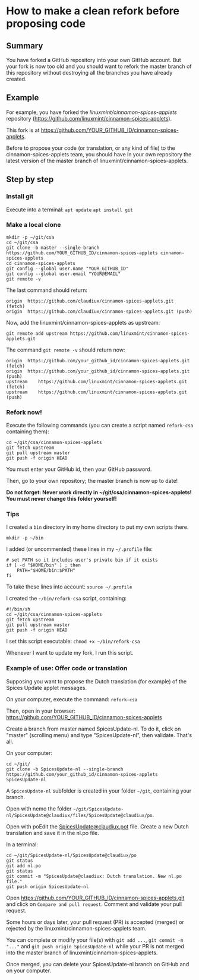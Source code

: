 # How to make a clean refork before proposing code

## Summary

You have forked a GitHub repository into your own GitHub account. But your fork is now too old and you should want to refork the master branch of this repository without destroying all the branches you have already created.

## Example

For example, you have forked the _linuxmint/cinnamon-spices-applets_ repository (https://github.com/linuxmint/cinnamon-spices-applets).

This fork is at https://github.com/YOUR_GITHUB_ID/cinnamon-spices-applets.

Before to propose your code (or translation, or any kind of file) to the cinnamon-spices-applets team, you should have in your own repository the latest version of the master branch of linuxmint/cinnamon-spices-applets.

## Step by step

### Install git

Execute into a terminal:
  `apt update`
  `apt install git`

### Make a local clone

```
mkdir -p ~/git/csa
cd ~/git/csa
git clone -b master --single-branch https://github.com/YOUR_GITHUB_ID/cinnamon-spices-applets cinnamon-spices-applets
cd cinnamon-spices-applets
git config --global user.name "YOUR_GITHUB_ID"
git config --global user.email "YOUR@EMAIL"
git remote -v
```

The last command should return:

```
origin	https://github.com/claudiux/cinnamon-spices-applets.git (fetch)
origin	https://github.com/claudiux/cinnamon-spices-applets.git (push)
```

Now, add the linuxmint/cinnamon-spices-applets as upstream:

`git remote add upstream https://github.com/linuxmint/cinnamon-spices-applets.git`

The command `git remote -v` should return now:

```
origin	https://github.com/your_github_id/cinnamon-spices-applets.git (fetch)
origin	https://github.com/your_github_id/cinnamon-spices-applets.git (push)
upstream	https://github.com/linuxmint/cinnamon-spices-applets.git (fetch)
upstream	https://github.com/linuxmint/cinnamon-spices-applets.git (push)
```
### Refork now!

Execute the following commands (you can create a script named `refork-csa` containing them):

```
cd ~/git/csa/cinnamon-spices-applets
git fetch upstream
git pull upstream master
git push -f origin HEAD
```

You must enter your GitHub id, then your GitHub password.

Then, go to your own repository; the master branch is now up to date!

**Do not forget: Never work directly in ~/git/csa/cinnamon-spices-applets! You must never change this folder yourself!**

### Tips
I created a `bin` directory in my home directory to put my own scripts there.
```
mkdir -p ~/bin
```
I added (or uncommented) these lines in my `~/.profile` file:
```
# set PATH so it includes user's private bin if it exists
if [ -d "$HOME/bin" ] ; then
    PATH="$HOME/bin:$PATH"
fi

```

To take these lines into account: `source ~/.profile`

I created the `~/bin/refork-csa` script, containing:
```
#!/bin/sh
cd ~/git/csa/cinnamon-spices-applets
git fetch upstream
git pull upstream master
git push -f origin HEAD
```
I set this script executable: `chmod +x ~/bin/refork-csa`

Whenever I want to update my fork, I run this script.


### Example of use: Offer code or translation

Supposing you want to propose the Dutch translation (for example) of the Spices Update applet messages.

On your computer, execute the command: 
`refork-csa`

Then, open in your browser: https://github.com/YOUR_GITHUB_ID/cinnamon-spices-applets

Create a branch from master named SpicesUpdate-nl. To do it, click on "master" (scrolling menu) and type "SpicesUpdate-nl", then validate. That's all.

On your computer:

```
cd ~/git/
git clone -b SpicesUpdate-nl --single-branch https://github.com/your_github_id/cinnamon-spices-applets SpicesUpdate-nl
```

A `SpicesUpdate-nl` subfolder is created in your folder `~/git`, containing your branch.

Open with nemo the folder `~/git/SpicesUpdate-nl/SpicesUpdate@claudiux/files/SpicesUpdate@claudiux/po`.

Open with poEdit the SpicesUpdate@claudiux.pot file. Create a new Dutch translation and save it in the nl.po file.

In a terminal:

```
cd ~/git/SpicesUpdate-nl/SpicesUpdate@claudiux/po
git status
git add nl.po
git status
git commit -m "SpicesUpdate@claudiux: Dutch translation. New nl.po file."
git push origin SpicesUpdate-nl
```

Open https://github.com/YOUR_GITHUB_ID/cinnamon-spices-applets.git and click on `Compare and pull request`. Comment and validate your pull request.

Some hours or days later, your pull request (PR) is accepted (merged) or rejected by the linuxmint/cinnamon-spices-applets team.

You can complete or modify your file(s) with `git add ...`, `git commit -m "..."` and `git push origin SpicesUpdate-nl` while your PR is not merged into the master branch of linuxmint/cinnamon-spices-applets.

Once merged, you can delete your SpicesUpdate-nl branch on GitHub and on your computer.
